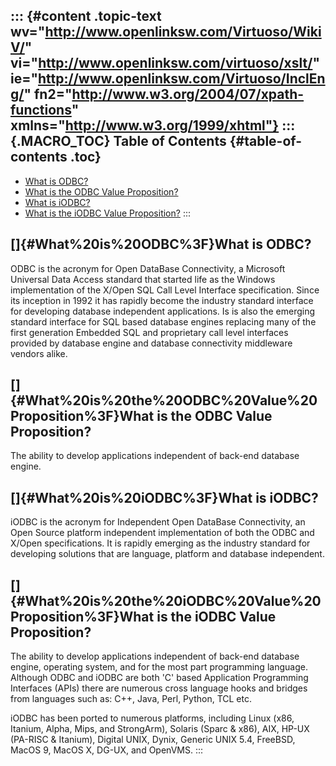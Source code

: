 ::: {#content .topic-text wv="http://www.openlinksw.com/Virtuoso/WikiV/" vi="http://www.openlinksw.com/virtuoso/xslt/" ie="http://www.openlinksw.com/Virtuoso/InclEng/" fn2="http://www.w3.org/2004/07/xpath-functions" xmlns="http://www.w3.org/1999/xhtml"}
::: {.MACRO_TOC}
Table of Contents {#table-of-contents .toc}
-----------------

-   [What is ODBC?](#What%20is%20ODBC%3F)
-   [What is the ODBC Value
    Proposition?](#What%20is%20the%20ODBC%20Value%20Proposition%3F)
-   [What is iODBC?](#What%20is%20iODBC%3F)
-   [What is the iODBC Value
    Proposition?](#What%20is%20the%20iODBC%20Value%20Proposition%3F)
:::

[]{#What%20is%20ODBC%3F}What is ODBC?
-------------------------------------

ODBC is the acronym for Open DataBase Connectivity, a Microsoft
Universal Data Access standard that started life as the Windows
implementation of the X/Open SQL Call Level Interface specification.
Since its inception in 1992 it has rapidly become the industry standard
interface for developing database independent applications. Is is also
the emerging standard interface for SQL based database engines replacing
many of the first generation Embedded SQL and proprietary call level
interfaces provided by database engine and database connectivity
middleware vendors alike.

[]{#What%20is%20the%20ODBC%20Value%20Proposition%3F}What is the ODBC Value Proposition?
---------------------------------------------------------------------------------------

The ability to develop applications independent of back-end database
engine.

[]{#What%20is%20iODBC%3F}What is iODBC?
---------------------------------------

iODBC is the acronym for Independent Open DataBase Connectivity, an Open
Source platform independent implementation of both the ODBC and X/Open
specifications. It is rapidly emerging as the industry standard for
developing solutions that are language, platform and database
independent.

[]{#What%20is%20the%20iODBC%20Value%20Proposition%3F}What is the iODBC Value Proposition?
-----------------------------------------------------------------------------------------

The ability to develop applications independent of back-end database
engine, operating system, and for the most part programming language.
Although ODBC and iODBC are both \'C\' based Application Programming
Interfaces (APIs) there are numerous cross language hooks and bridges
from languages such as: C++, Java, Perl, Python, TCL etc.

iODBC has been ported to numerous platforms, including Linux (x86,
Itanium, Alpha, Mips, and StrongArm), Solaris (Sparc & x86), AIX, HP-UX
(PA-RISC & Itanium), Digital UNIX, Dynix, Generic UNIX 5.4, FreeBSD,
MacOS 9, MacOS X, DG-UX, and OpenVMS.
:::
